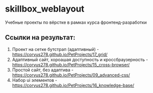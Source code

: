 # skillbox_weblayout

Учебные проекты по вёрстке в рамках курса фронтенд-разработки

## Ссылки на результат:

1. Проект на сетке бутстрап (адаптивный) - https://corvus278.github.io/PetProjects/17_grid/
2. Адаптивный сайт, хороашая доступность и кроссбраузерность - https://corvus278.github.io/PetProjects/15_cross-browser/
3. Простой сайт, без адаптива - https://corvus278.github.io/PetProjects/09_advanced-css/
4. Набор ui элементов - https://corvus278.github.io/PetProjects/16_knowledge-base/
